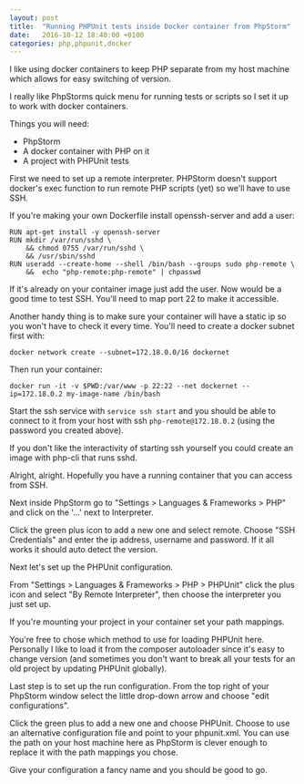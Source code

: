 ```yaml
---
layout: post
title:  "Running PHPUnit tests inside Docker container from PhpStorm"
date:   2016-10-12 18:40:00 +0100
categories: php,phpunit,docker
---
```


I like using docker containers to keep PHP separate from my host machine which allows for easy switching of version.

I really like PhpStorms quick menu for running tests or scripts so I set it up to work with docker containers.

Things you will need:

- PhpStorm
- A docker container with PHP on it
- A project with PHPUnit tests

First we need to set up a remote interpreter. PHPStorm doesn't support docker's exec function to run remote PHP scripts (yet) so we'll have to use SSH.

If you're making your own Dockerfile install openssh-server and add a user:  

```
RUN apt-get install -y openssh-server
RUN mkdir /var/run/sshd \
    && chmod 0755 /var/run/sshd \
    && /usr/sbin/sshd
RUN useradd --create-home --shell /bin/bash --groups sudo php-remote \
    &&  echo "php-remote:php-remote" | chpasswd
```

If it's already on your container image just add the user. Now would be a good time to test SSH. You'll need to map port 22 to make it accessible.

Another handy thing is to make sure your container will have a static ip so you won't have to check it every time. You'll need to create a docker subnet first with:

`docker network create --subnet=172.18.0.0/16 dockernet`

Then run your container:

`docker run -it -v $PWD:/var/www -p 22:22 --net dockernet --ip=172.18.0.2 my-image-name /bin/bash`

Start the ssh service with `service ssh start` and you should be able to connect to it from your host with ssh `php-remote@172.18.0.2` (using the password you created above).

If you don't like the interactivity of starting ssh yourself you could create an image with php-cli that runs sshd.

Alright, alright. Hopefully you have a running container that you can access from SSH. 

Next inside PhpStorm go to "Settings > Languages & Frameworks > PHP" and click on the '...' next to Interpreter.
 
Click the green plus icon to add a new one and select remote. Choose "SSH Credentials" and enter the ip address, username and password. If it all works it should auto detect the version.

Next let's set up the PHPUnit configuration. 

From "Settings > Languages & Frameworks > PHP > PHPUnit" click the plus icon and select "By Remote Interpreter", then choose the interpreter you just set up.

If you're mounting your project in your container set your path mappings.

You're free to chose which method to use for loading PHPUnit here. Personally I like to load it from the composer autoloader since it's easy to change version (and sometimes you don't want to break all your tests for an old project by updating PHPUnit globally).

Last step is to set up the run configuration. From the top right of your PhpStorm window select the little drop-down arrow and choose "edit configurations". 
 
Click the green plus to add a new one and choose PHPUnit. Choose to use an alternative configuration file and point to your phpunit.xml. You can use the path on your host machine here as PhpStorm is clever enough to replace it with the path mappings you chose. 

Give your configuration a fancy name and you should be good to go.